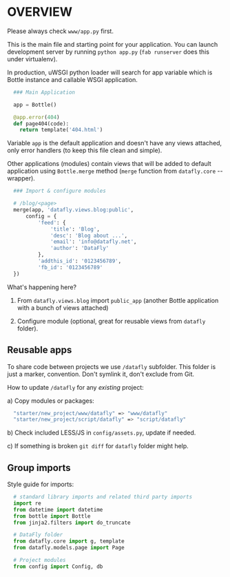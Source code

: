 OVERVIEW
========

Please always check `www/app.py` first.  

This is the main file and starting point for your application. You can launch
development server by running `python app.py` (`fab runserver` does this under
virtualenv).

In production, uWSGI python loader will search for app variable which
is Bottle instance and callable WSGI application.

```python
  ### Main Application

  app = Bottle()

  @app.error(404)
  def page404(code):
    return template('404.html')
```

Variable `app` is the default application and doesn't have any views attached,
only error handlers (to keep this file clean and simple).  

Other applications (modules) contain views that will be added to default
application using `Bottle.merge` method (`merge` function from `datafly.core` --
wrapper).

```python
  ### Import & configure modules

  # /blog/<page>
  merge(app, 'datafly.views.blog:public',
      config = {
          'feed': {            
              'title': 'Blog',
              'desc': 'Blog about ...',
              'email': 'info@datafly.net',
              'author': 'DataFly'
          },
          'addthis_id': '0123456789',
          'fb_id': '0123456789'
  })
```

What's happening here?

1. From `datafly.views.blog` import `public_app` (another Bottle application with a
bunch of views attached)

2. Configure module (optional, great for reusable views from `datafly` folder).

Reusable apps
-------------

To share code between projects we use `/datafly` subfolder. This folder is just
a marker, convention. Don't symlink it, don't exclude from Git.

How to update `/datafly` for any *existing* project:

a) Copy modules or packages:

```bash
  "starter/new_project/www/datafly" => "www/datafly" 
  "starter/new_project/script/datafly" => "script/datafly"
```

b) Check included LESS/JS in `config/assets.py`, update if needed.

c) If something is broken `git diff` for `datafly` folder might help.

Group imports
-------------

Style guide for imports:

```python
  # standard library imports and related third party imports
  import re
  from datetime import datetime
  from bottle import Bottle
  from jinja2.filters import do_truncate

  # DataFly folder
  from datafly.core import g, template
  from datafly.models.page import Page

  # Project modules
  from config import Config, db
```